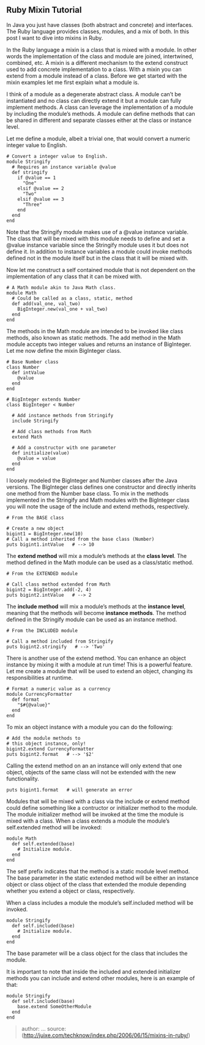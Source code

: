 ## Ruby Mixin Tutorial

In Java you just have classes (both abstract and concrete) and
interfaces. The Ruby language provides classes, modules, and a mix of
both. In this post I want to dive into mixins in Ruby.

In the Ruby language a mixin is a class that is mixed with a module.
In other words the implementation of the class and module are joined,
intertwined, combined, etc. A mixin is a different mechanism to the
extend construct used to add concrete implementation to a class. With
a mixin you can extend from a module instead of a class. Before we get
started with the mixin examples let me first explain what a module is.

I think of a module as a degenerate abstract class. A module can’t be
instantiated and no class can directly extend it but a module can
fully implement methods. A class can leverage the implementation of a
module by including the module’s methods. A module can define methods
that can be shared in different and separate classes either at the
class or instance level.

Let me define a module, albeit a trivial one, that would convert a
numeric integer value to English.

```
# Convert a integer value to English.
module Stringify
  # Requires an instance variable @value
  def stringify
    if @value == 1
      "One"
    elsif @value == 2
      "Two"
    elsif @value == 3
      "Three"
    end
  end
end
```

Note that the Stringify module makes use of a @value instance
variable. The class that will be mixed with this module needs to
define and set a @value instance variable since the Stringify module
uses it but does not define it. In addition to instance variables a
module could invoke methods defined not in the module itself but in
the class that it will be mixed with.

Now let me construct a self contained module that is not dependent on
the implementation of any class that it can be mixed with.

```
# A Math module akin to Java Math class.
module Math
  # Could be called as a class, static, method
  def add(val_one, val_two)
    BigInteger.new(val_one + val_two)
  end
end
```

The methods in the Math module are intended to be invoked like class
methods, also known as static methods. The add method in the Math
module accepts two integer values and returns an instance of
BigInteger. Let me now define the mixin BigInteger class.

```
# Base Number class
class Number
  def intValue
    @value
  end
end

# BigInteger extends Number
class BigInteger < Number

  # Add instance methods from Stringify
  include Stringify

  # Add class methods from Math
  extend Math

  # Add a constructor with one parameter
  def initialize(value)
    @value = value
  end
end
```

I loosely modeled the BigInteger and Number classes after the Java
versions. The BigInteger class defines one constructor and directly
inherits one method from the Number base class. To mix in the methods
implemented in the Stringify and Math modules with the BigInteger
class you will note the usage of the include and extend methods,
respectively.

```
# From the BASE class

# Create a new object
bigint1 = BigInteger.new(10)
# Call a method inherited from the base class (Number)
puts bigint1.intValue   # --> 10
```

The **extend method** will mix a module’s methods at the **class level**.
The method defined in the Math module can be used as a class/static
method.

```
# From the EXTENDED module

# Call class method extended from Math
bigint2 = BigInteger.add(-2, 4)
puts bigint2.intValue   # --> 2
```

The **include method** will mix a module’s methods at the **instance level**,
meaning that the methods will become **instance methods**. The method
defined in the Stringify module can be used as an instance method.

```
# From the INCLUDED module

# Call a method included from Stringify
puts bigint2.stringify   # --> 'Two'
```

There is another use of the extend method. You can enhance an object
instance by mixing it with a module at run time! This is a powerful
feature. Let me create a module that will be used to extend an object,
changing its responsibilities at runtime.

```
# Format a numeric value as a currency
module CurrencyFormatter
  def format
    "$#{@value}"
  end
end
```

To mix an object instance with a module you can do the following:

```
# Add the module methods to
# this object instance, only!
bigint2.extend CurrencyFormatter
puts bigint2.format   # --> '$2'
```

Calling the extend method on an an instance will only extend that one
object, objects of the same class will not be extended with the new
functionality.

```
puts bigint1.format   # will generate an error
```

Modules that will be mixed with a class via the include or extend
method could define something like a contructor or initializer method
to the module. The module initializer method will be invoked at the
time the module is mixed with a class. When a class extends a module
the module’s self.extended method will be invoked:

```
module Math
  def self.extended(base)
    # Initialize module.
  end
end
```

The self prefix indicates that the method is a static module level
method. The base parameter in the static extended method will be
either an instance object or class object of the class that extended
the module depending whether you extend a object or class,
respectively.

When a class includes a module the module’s self.included method will
be invoked.

```
module Stringify
  def self.included(base)
    # Initialize module.
  end
end
```

The base parameter will be a class object for the class that includes
the module.

It is important to note that inside the included and extended
initializer methods you can include and extend other modules, here is
an example of that:

```
module Stringify
  def self.included(base)
    base.extend SomeOtherModule
  end
end
```


> author: ...
> source: (http://juixe.com/techknow/index.php/2006/06/15/mixins-in-ruby/)
